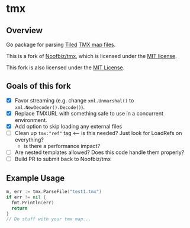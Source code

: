# tmx

## Overview

Go package for parsing [Tiled](https://www.mapeditor.org/) [TMX map files](https://doc.mapeditor.org/en/stable/reference/tmx-map-format/).

This is a fork of [Noofbiz/tmx](https://github.com/Noofbiz/tmx), which is licensed under the [MIT license](LICENSE).

This fork is also licensed under the [MIT License](LICENSE).

## Goals of this fork

- [x] Favor streaming (e.g. change `xml.Unmarshal()` to `xml.NewDecoder().Decode()`).
- [x] Replace TMXURL with something safe to use in a concurrent environment.
- [x] Add option to skip loading any external files
- [ ] Clean up `tmx:"ref"` tag <-- is this needed? Just look for LoadRefs on everything?
  - is there a performance impact?
- [ ] Are nested templates allowed? Does this code handle them properly?
- [ ] Build PR to submit back to Noofbiz/tmx

## Example Usage

```go
m, err := tmx.ParseFile("test1.tmx")
if err != nil {
  fmt.Println(err)
  return
}
// Do stuff with your tmx map...
```
